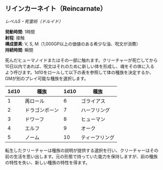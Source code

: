 ## リインカーネイト（Reincarnate）
*レベル5・死霊術（ドルイド）*

**発動時間**: 1時間  
**射程**: 接触  
**構成要素**: V, S, M（1,000GP以上の価値のある希少な油、呪文が消費）  
**持続時間**: 瞬間

死んだヒューマノイドまたはその一部に触れます。クリーチャーが死亡してから10日以内であれば、呪文はそれのために新しい体を形成し、魂をその体に入るよう呼びます。1d10をロールして以下の表を参照して体の種族を決定するか、GMが別のプレイ可能な種族を選択します。

| 1d10 | 種族 | 1d10 | 種族 |
|------|------|------|------|
| 1 | 再ロール | 6 | ゴライアス |
| 2 | ドラゴンボーン | 7 | ハーフリング |
| 3 | ドワーフ | 8 | ヒューマン |
| 4 | エルフ | 9 | オーク |
| 5 | ノーム | 10 | ティーフリング |

転生したクリーチャーは種族の説明が提供する選択を行い、クリーチャーはその前の生活を思い出します。元の形態で持っていた能力を保持しますが、前の種族の特性を失い、新しい種族の特性を得ます。
